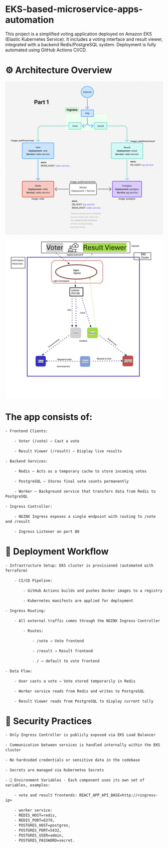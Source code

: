 # EKS-based-microservice-apps-automation
This project is a simplified voting application deployed on Amazon EKS (Elastic Kubernetes Service). It includes a voting interface and result viewer, integrated with a backend Redis/PostgreSQL system. Deployment is fully automated using GitHub Actions CI/CD.

# ⚙️ Architecture Overview
![Architecture](./architecture/image.png)

![Architecture](./architecture/project3.jpeg)

# The app consists of:

    - Frontend Clients:

        - Voter (/vote) – Cast a vote

        - Result Viewer (/result) – Display live results

    - Backend Services:

        - Redis – Acts as a temporary cache to store incoming votes

        - PostgreSQL – Stores final vote counts permanently

        - Worker – Background service that transfers data from Redis to PostgreSQL

    - Ingress Controller:

        - NGINX Ingress exposes a single endpoint with routing to /vote and /result

        - Ingress Listener on port 80

# 🚀 Deployment Workflow
    - Infrastructure Setup: EKS cluster is provisioned (automated with Terraform)

        - CI/CD Pipeline:

            - GitHub Actions builds and pushes Docker images to a registry

            - Kubernetes manifests are applied for deployment

    - Ingress Routing:

        - All external traffic comes through the NGINX Ingress Controller

            - Routes:

                - /vote → Vote frontend

                - /result → Result frontend
                
                - / → default to vote frontend

    - Data Flow:

        - User casts a vote → Vote stored temporarily in Redis

        - Worker service reads from Redis and writes to PostgreSQL

        - Result Viewer reads from PostgreSQL to display current tally

# 🔐 Security Practices
    - Only Ingress Controller is publicly exposed via EKS Load Balancer

    - Communication between services is handled internally within the EKS cluster

    - No hardcoded credentials or sensitive data in the codebase

    - Secrets are managed via Kubernetes Secrets

    - 🔧 Environment Variables - Each component uses its own set of variables, examples:

        - vote and result frontends: REACT_APP_API_BASE=http://<ingress-ip>

        - worker service:
        - REDIS_HOST=redis,
        - REDIS_PORT=6379,
        - POSTGRES_HOST=postgres,
        - POSTGRES_PORT=5432,
        - POSTGRES_USER=admin,
        - POSTGRES_PASSWORD=secret.
